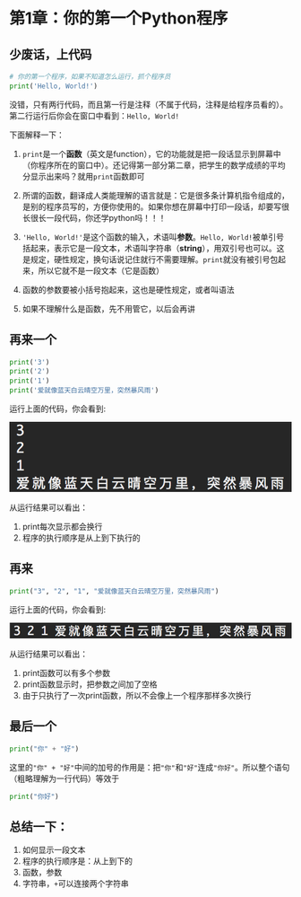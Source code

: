 # 第1章：你的第一个Python程序

## 少废话，上代码

```python
# 你的第一个程序，如果不知道怎么运行，抓个程序员
print('Hello, World!')
```

没错，只有两行代码，而且第一行是注释（不属于代码，注释是给程序员看的）。第二行运行后你会在窗口中看到：`Hello, World!`

下面解释一下：

1. `print`是一个**函数**（英文是function），它的功能就是把一段话显示到屏幕中（你程序所在的窗口中）。还记得第一部分第二章，把学生的数学成绩的平均分显示出来吗？就用`print`函数即可

2. 所谓的函数，翻译成人类能理解的语言就是：它是很多条计算机指令组成的，是别的程序员写的，方便你使用的。如果你想在屏幕中打印一段话，却要写很长很长一段代码，你还学python吗！！！

3. `'Hello, World!'`是这个函数的输入，术语叫**参数**。`Hello, World!`被单引号括起来，表示它是一段文本，术语叫字符串（**string**），用双引号也可以。这是规定，硬性规定，换句话说记住就行不需要理解。`print`就没有被引号包起来，所以它就不是一段文本（它是函数）

4. 函数的参数要被小括号抱起来，这也是硬性规定，或者叫语法

5. 如果不理解什么是函数，先不用管它，以后会再讲

## 再来一个
```python
print('3')
print('2')
print('1')
print('爱就像蓝天白云晴空万里，突然暴风雨')
```

运行上面的代码，你会看到:

![print](https://github.com/tongzhg/Python/blob/master/images/print.png)

从运行结果可以看出：
1. print每次显示都会换行
2. 程序的执行顺序是从上到下执行的

## 再来
```python
print("3", "2", "1", "爱就像蓝天白云晴空万里，突然暴风雨")
```
运行上面的代码，你会看到:

![print(,)](https://github.com/tongzhg/Python/blob/master/images/print2.png)

从运行结果可以看出：
1. print函数可以有多个参数
2. print函数显示时，把参数之间加了空格
3. 由于只执行了一次print函数，所以不会像上一个程序那样多次换行

## 最后一个
```python
print("你" + "好")
```
这里的`"你" + "好"`中间的加号的作用是：把`"你"`和`"好"`连成`"你好"`。所以整个语句（粗略理解为一行代码）等效于

```python
print("你好")
```

## 总结一下：
1. 如何显示一段文本
2. 程序的执行顺序是：从上到下的
2. 函数，参数
3. 字符串，`+`可以连接两个字符串
